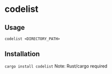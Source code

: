 # codelist

## Usage
`codelist <DIRECTORY_PATH>`

## Installation
`cargo install codelist`
Note: Rust/cargo required